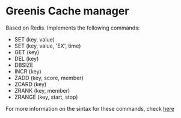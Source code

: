 # Greenis Cache manager

Based on Redis.
Implements the following commands:

- SET (key, value)
- SET (key, value, 'EX', time)
- GET (key)
- DEL (key)
- DBSIZE
- INCR (key)
- ZADD (key, score, member)
- ZCARD (key)
- ZRANK (key, member)
- ZRANGE (key, start, stop)

For more information on the sintax for these commands,
check [here](http://redis.io/commands)
